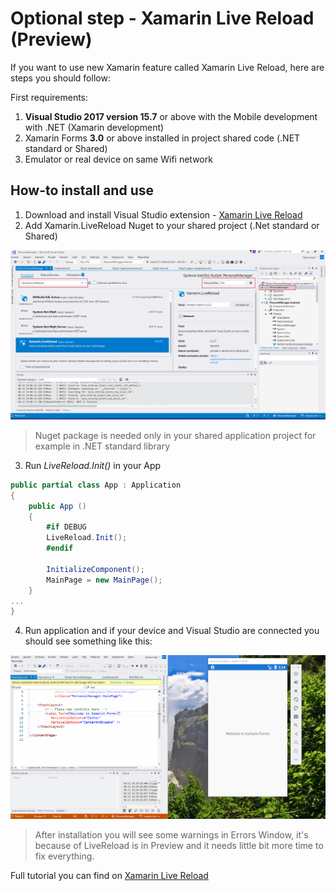 ﻿# Optional step - Xamarin Live Reload (Preview)

If you want to use new Xamarin feature called Xamarin Live Reload, here are steps you should follow:

First requirements:
1) __Visual Studio 2017 version 15.7__ or above with the Mobile development with .NET (Xamarin development)  
2) Xamarin Forms __3.0__ or above installed in project shared code (.NET standard or Shared)
3) Emulator or real device on same Wifi network

## How-to install and use
1) Download and install Visual Studio extension - [Xamarin Live Reload](https://marketplace.visualstudio.com/items?itemName=Xamarin.XamarinLiveReload)
2) Add Xamarin.LiveReload Nuget to your shared project (.Net standard or Shared)

![Live Reload Nuget](../Resources/Screenshots/LiveReloadNuget.png)

> Nuget package is needed only in your shared application project for example in .NET standard library

3) Run *LiveReload.Init()* in your App
```csharp
public partial class App : Application
{
	public App ()
	{
        #if DEBUG
        LiveReload.Init();
        #endif

        InitializeComponent();
        MainPage = new MainPage();
	}
...
}
```
4) Run application and if your device and Visual Studio are connected you should see something like this:

![Live Player Gif](../Resources/Screenshots/LivePlayerGif.gif)

> After installation you will see some warnings in Errors Window, it's because of LiveReload is in Preview and it needs little bit more time to fix everything.

Full tutorial you can find on [Xamarin Live Reload](https://docs.microsoft.com/en-us/xamarin/xamarin-forms/xaml/live-reload)
